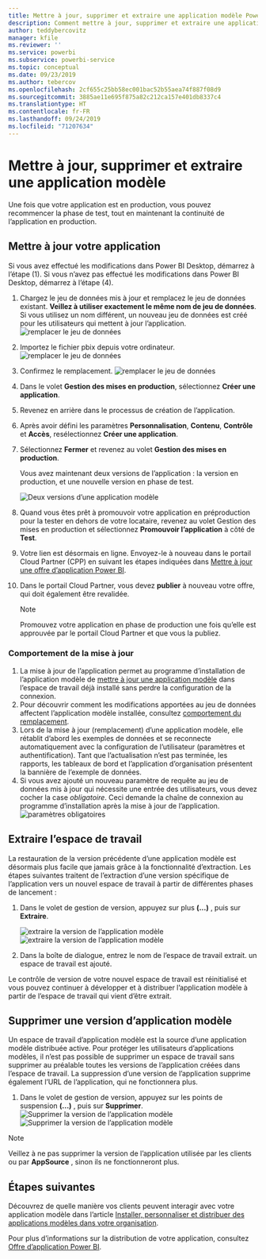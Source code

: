 ```yaml
---
title: Mettre à jour, supprimer et extraire une application modèle Power BI
description: Comment mettre à jour, supprimer et extraire une application modèle.
author: teddybercovitz
manager: kfile
ms.reviewer: ''
ms.service: powerbi
ms.subservice: powerbi-service
ms.topic: conceptual
ms.date: 09/23/2019
ms.author: tebercov
ms.openlocfilehash: 2cf655c25bb58ec001bac52b55aea74f887f08d9
ms.sourcegitcommit: 3885ae11e695f875a82c212ca157e401db8337c4
ms.translationtype: HT
ms.contentlocale: fr-FR
ms.lasthandoff: 09/24/2019
ms.locfileid: "71207634"
---
```

# <a name="update-delete-and-extract-template-app"></a>Mettre à jour, supprimer et extraire une application modèle

Une fois que votre application est en production, vous pouvez recommencer la phase de test, tout en maintenant la continuité de l’application en production.
## <a name="update-your-app"></a>Mettre à jour votre application

Si vous avez effectué les modifications dans Power BI Desktop, démarrez à l’étape (1). Si vous n’avez pas effectué les modifications dans Power BI Desktop, démarrez à l’étape (4).

1. Chargez le jeu de données mis à jour et remplacez le jeu de données existant. **Veillez à utiliser exactement le même nom de jeu de données**. Si vous utilisez un nom différent, un nouveau jeu de données est créé pour les utilisateurs qui mettent à jour l’application.
![remplacer le jeu de données](media/service-template-apps-update-extract-delete/power-bi-template-app-upload-dataset.png)
1. Importez le fichier pbix depuis votre ordinateur.
![remplacer le jeu de données](media/service-template-apps-update-extract-delete/power-bi-template-app-upload-dataset2.png)
1. Confirmez le remplacement.
![remplacer le jeu de données](media/service-template-apps-update-extract-delete/power-bi-template-app-upload-dataset3.png)

1. Dans le volet **Gestion des mises en production**, sélectionnez **Créer une application**.
1. Revenez en arrière dans le processus de création de l’application.
1. Après avoir défini les paramètres **Personnalisation**, **Contenu**, **Contrôle** et **Accès**, resélectionnez **Créer une application**.
1. Sélectionnez **Fermer** et revenez au volet **Gestion des mises en production**.

   Vous avez maintenant deux versions de l’application : la version en production, et une nouvelle version en phase de test.

    ![Deux versions d’une application modèle](media/service-template-apps-update-extract-delete/power-bi-template-app-update.png)

5. Quand vous êtes prêt à promouvoir votre application en préproduction pour la tester en dehors de votre locataire, revenez au volet Gestion des mises en production et sélectionnez **Promouvoir l’application** à côté de **Test**.
6. Votre lien est désormais en ligne. Envoyez-le à nouveau dans le portail Cloud Partner (CPP) en suivant les étapes indiquées dans [Mettre à jour une offre d’application Power BI](https://docs.microsoft.com/azure/marketplace/cloud-partner-portal/power-bi/cpp-update-existing-offer).
7. Dans le portail Cloud Partner, vous devez **publier** à nouveau votre offre, qui doit également être revalidée.

   >[!NOTE]
   >Promouvez votre application en phase de production une fois qu’elle est approuvée par le portail Cloud Partner et que vous la publiez.

### <a name="update-behavior"></a>Comportement de la mise à jour

1. La mise à jour de l’application permet au programme d’installation de l’application modèle de [mettre à jour une application modèle](service-template-apps-install-distribute.md#update-a-template-app) dans l’espace de travail déjà installé sans perdre la configuration de la connexion.
1. Pour découvrir comment les modifications apportées au jeu de données affectent l’application modèle installée, consultez [comportement du remplacement](service-template-apps-install-distribute.md#overwrite-behavior).
1. Lors de la mise à jour (remplacement) d’une application modèle, elle rétablit d’abord les exemples de données et se reconnecte automatiquement avec la configuration de l’utilisateur (paramètres et authentification). Tant que l’actualisation n’est pas terminée, les rapports, les tableaux de bord et l’application d’organisation présentent la bannière de l’exemple de données.
1. Si vous avez ajouté un nouveau paramètre de requête au jeu de données mis à jour qui nécessite une entrée des utilisateurs, vous devez cocher la case *obligatoire*. Ceci demande la chaîne de connexion au programme d’installation après la mise à jour de l’application.
 ![paramètres obligatoires](media/service-template-apps-update-extract-delete/power-bi-template-app-upload-dataset4.png)

## <a name="extract-workspace"></a>Extraire l’espace de travail
La restauration de la version précédente d’une application modèle est désormais plus facile que jamais grâce à la fonctionnalité d’extraction. Les étapes suivantes traitent de l’extraction d’une version spécifique de l’application vers un nouvel espace de travail à partir de différentes phases de lancement :

1. Dans le volet de gestion de version, appuyez sur plus **(...)** , puis sur **Extraire**.

    ![extraire la version de l’application modèle](media/service-template-apps-update-extract-delete/power-bi-template-app-extract.png) ![extraire la version de l’application modèle](media/service-template-apps-update-extract-delete/power-bi-template-app-extract-dialog.png)
2. Dans la boîte de dialogue, entrez le nom de l’espace de travail extrait. un espace de travail est ajouté.

Le contrôle de version de votre nouvel espace de travail est réinitialisé et vous pouvez continuer à développer et à distribuer l’application modèle à partir de l’espace de travail qui vient d’être extrait.

## <a name="delete-template-app-version"></a>Supprimer une version d’application modèle
Un espace de travail d’application modèle est la source d’une application modèle distribuée active. Pour protéger les utilisateurs d’applications modèles, il n’est pas possible de supprimer un espace de travail sans supprimer au préalable toutes les versions de l’application créées dans l’espace de travail.
La suppression d’une version de l’application supprime également l’URL de l’application, qui ne fonctionnera plus.

1. Dans le volet de gestion de version, appuyez sur les points de suspension **(...)** , puis sur **Supprimer**.
 ![Supprimer la version de l’application modèle](media/service-template-apps-update-extract-delete/power-bi-template-app-delete.png)
 ![Supprimer la version de l’application modèle](media/service-template-apps-update-extract-delete/power-bi-template-app-delete-dialog.png)

>[!NOTE]
>Veillez à ne pas supprimer la version de l’application utilisée par les clients ou par **AppSource** , sinon ils ne fonctionneront plus.

## <a name="next-steps"></a>Étapes suivantes

Découvrez de quelle manière vos clients peuvent interagir avec votre application modèle dans l’article [Installer, personnaliser et distribuer des applications modèles dans votre organisation](service-template-apps-install-distribute.md).

Pour plus d’informations sur la distribution de votre application, consultez [Offre d’application Power BI](https://docs.microsoft.com/azure/marketplace/cloud-partner-portal/power-bi/cpp-power-bi-offer).
